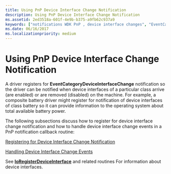 ```yaml
---
title: Using PnP Device Interface Change Notification
description: Using PnP Device Interface Change Notification
ms.assetid: 2ed3518a-601f-4e9b-b375-a9fb62c937a9
keywords: ["notifications WDK PnP , device interface changes", "EventCategoryDeviceInterfaceChange notification", "device interface change notifications WDK PnP"]
ms.date: 06/16/2017
ms.localizationpriority: medium
---
```


# Using PnP Device Interface Change Notification





A driver registers for **EventCategoryDeviceInterfaceChange** notification so the driver can be notified when device interfaces of a particular class arrive (are enabled) or are removed (disabled) on the machine. For example, a composite battery driver might register for notification of device interfaces of class battery so it can provide information to the operating system about total available battery power.

The following subsections discuss how to register for device interface change notification and how to handle device interface change events in a PnP notification callback routine:

[Registering for Device Interface Change Notification](registering-for-device-interface-change-notification.md)

[Handling Device Interface Change Events](handling-device-interface-change-events.md)

See [**IoRegisterDeviceInterface**](https://msdn.microsoft.com/library/windows/hardware/ff549506) and related routines For information about device interfaces.

 

 




